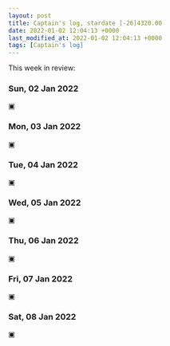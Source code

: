 ```yaml
---
layout: post
title: Captain's log, stardate [-26]4320.00
date: 2022-01-02 12:04:13 +0000
last_modified_at: 2022-01-02 12:04:13 +0000
tags: [Captain's log]
---
```


This week in review:

<!-- more -->

### Sun, 02 Jan 2022

▣

### Mon, 03 Jan 2022

▣

### Tue, 04 Jan 2022

▣

### Wed, 05 Jan 2022

▣

### Thu, 06 Jan 2022

▣

### Fri, 07 Jan 2022

▣

### Sat, 08 Jan 2022

▣
